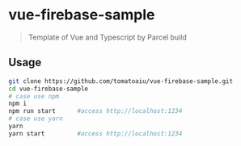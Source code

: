 # vue-firebase-sample
> Template of Vue and Typescript by Parcel build

## Usage
```sh
git clone https://github.com/tomatoaiu/vue-firebase-sample.git 
cd vue-firebase-sample
# case use npm
npm i
npm run start      #access http://localhost:1234
# case use yarn
yarn
yarn start         #access http://localhost:1234
```